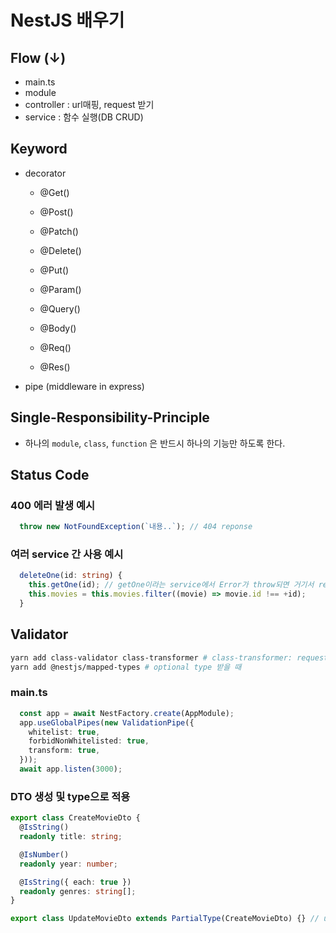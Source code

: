 # NestJS 배우기

## Flow (↓)

- main.ts
- module
- controller : url매핑, request 받기
- service : 함수 실행(DB CRUD)

## Keyword

- decorator
  - @Get()
  - @Post()
  - @Patch()
  - @Delete()
  - @Put()

  - @Param()
  - @Query()
  - @Body()
  - @Req()
  - @Res()


- pipe (middleware in express)

## Single-Responsibility-Principle

- 하나의 `module`, `class`, `function` 은 반드시 하나의 기능만 하도록 한다.

## Status Code

### 400 에러 발생 예시

```ts
  throw new NotFoundException(`내용..`); // 404 reponse
```

### 여러 service 간 사용 예시

```ts
  deleteOne(id: string) {
    this.getOne(id); // getOne이라는 service에서 Error가 throw되면 거기서 response 반환
    this.movies = this.movies.filter((movie) => movie.id !== +id);
  }
```

## Validator

```bash
yarn add class-validator class-transformer # class-transformer: request로 전달받는 것은 모두 string임, 그것을 변환 시켜서 받음
yarn add @nestjs/mapped-types # optional type 받을 때 
```

### main.ts

```ts
  const app = await NestFactory.create(AppModule);
  app.useGlobalPipes(new ValidationPipe({
    whitelist: true,
    forbidNonWhitelisted: true,
    transform: true,
  }));
  await app.listen(3000);
```

### DTO 생성 및 type으로 적용

```ts
export class CreateMovieDto {
  @IsString()
  readonly title: string;

  @IsNumber()
  readonly year: number;

  @IsString({ each: true })
  readonly genres: string[];
}
```

```ts
export class UpdateMovieDto extends PartialType(CreateMovieDto) {} // update 시 사용
```